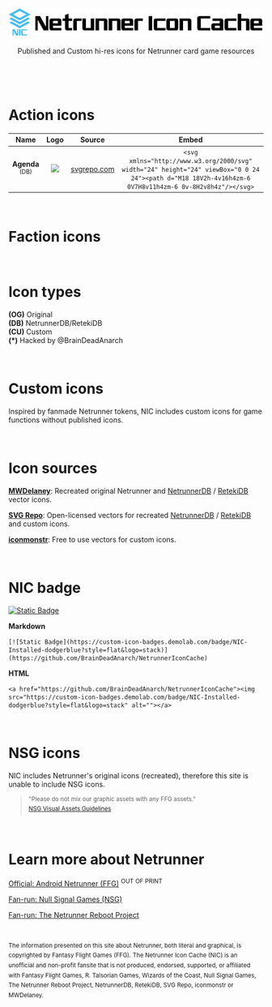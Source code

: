 <p align="center">
    <picture>
      <source media="(prefers-color-scheme: dark)" srcset="assets/nic-dark.png">
      <source media="(prefers-color-scheme: light)" srcset="assets/nic-light.png">
      <img alt="NIC" src="assets/nic-light.png" style="max-width: 100%;">
    </picture>
</p>

<p align="center">
Published and Custom hi-res icons for Netrunner card game resources
</p>

<p align="center">
<a href="https://github.com/BrainDeadAnarch/NetrunnerIconCache/discussions"><img src="https://img.shields.io/badge/Suggest-Icon- forestgreen?style=flat" alt=""></a>
<a href="https://github.com/BrainDeadAnarch/NetrunnerIconCache/discussions"><img src="https://img.shields.io/badge/Add-Resource-darkmagenta?style=flat" alt=""></a>
<img src="https://img.shields.io/badge/Open_Source-Non_profit-darkorange?style=flat" alt="">
</p>
<p><br></p>

# Action icons

**Name**|**Logo**|**Source**|**Embed**
:-----:|:-----:|:-----:|:-----:
**Agenda** <sup>(DB)</sup>|<img src="https://www.svgrepo.com/show/447285/chart-bar.svg" width="24">     |[svgrepo.com](https://www.svgrepo.com/svg/447285/chart-bar) |```<svg xmlns="http://www.w3.org/2000/svg" width="24" height="24" viewBox="0 0 24 24"><path d="M18 18V2h-4v16h4zm-6 0V7H8v11h4zm-6 0v-8H2v8h4z"/></svg>```

<p><br></p>

# Faction icons

<p><br></p>

# Icon types

**(OG)** Original  
**(DB)** NetrunnerDB/RetekiDB  
**(CU)** Custom  
**(*)**  Hacked by @BrainDeadAnarch

<p><br></p>

# Custom icons

Inspired by fanmade Netrunner tokens, NIC includes custom icons for game functions without published icons.

<p><br></p>

# Icon sources

[**MWDelaney**](https://github.com/MWDelaney/Netrunner-Icon-Font): Recreated original Netrunner and [NetrunnerDB](https://netrunnerdb.com) / [RetekiDB](https://nrdb.reteki.fun) vector icons.

[**SVG Repo**](https://www.svgrepo.com): Open-licensed vectors for recreated [NetrunnerDB](https://netrunnerdb.com) / [RetekiDB](https://nrdb.reteki.fun) and custom icons.

[**iconmonstr**](https://iconmonstr.com): Free to use vectors for custom icons.

<p><br></p>

# NIC badge

[![Static Badge](https://custom-icon-badges.demolab.com/badge/NIC-Installed-dodgerblue?style=flat&logo=stack)](https://github.com/BrainDeadAnarch/NetrunnerIconCache)

**Markdown**  
```
[![Static Badge](https://custom-icon-badges.demolab.com/badge/NIC-Installed-dodgerblue?style=flat&logo=stack)](https://github.com/BrainDeadAnarch/NetrunnerIconCache)
```

**HTML**
```
<a href="https://github.com/BrainDeadAnarch/NetrunnerIconCache"><img src="https://custom-icon-badges.demolab.com/badge/NIC-Installed-dodgerblue?style=flat&logo=stack" alt=""></a>
```

<p><br></p>

# NSG icons

NIC includes Netrunner's original icons (recreated), therefore this site is unable to include NSG icons.

> <sup>"Please do not mix our graphic assets with any FFG assets."</sup>  
> <sup>[NSG Visual Assets Guidelines](https://nullsignal.games/about/nsg-visual-assets)</sup>

<p><br></p>

# Learn more about Netrunner

[Official: Android Netrunner (FFG)](https://www.fantasyflightgames.com/en/products/android-netrunner-the-card-game) <sup>OUT OF PRINT</sup>

[Fan-run: Null Signal Games (NSG)](https://nullsignal.games)

[Fan-run: The Netrunner Reboot Project](http://about.reteki.fun)

<p><br></p>

<sup>The information presented on this site about Netrunner, both literal and graphical, is copyrighted by Fantasy Flight Games (FFG). The Netrunner Icon Cache (NIC) is an unofficial and non-profit fansite that is not produced, endorsed, supported, or affiliated with Fantasy Flight Games, R. Talsorian Games, Wizards of the Coast, Null Signal Games, The Netrunner Reboot Project, NetrunnerDB, RetekiDB, SVG Repo, iconmonstr or MWDelaney.</sup>